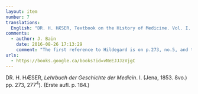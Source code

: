 ```yaml
---
layout: item
number: 7
translations:
  English: "DR. H. HÆSER, Textbook on the History of Medicine. Vol. I. (Jena, 1853. 8vo.) pp. 273, 277<sup>4</sup>). (1st edition: p. 184.) [Trans. J. Bain]"
comments:
  - author: J. Bain
    date: 2016-08-26 17:13:29
    comment: "The first reference to Hildegard is on p.273, no.5, and the second on p.277, no.4."
urls:
  - https://books.google.ca/books?id=vNeEJJJzVjgC
---
```


DR. H. HÆSER, <em>Lehrbuch der Geschichte der Medicin</em>. I. (Jena, 1853. 8vo.) pp. 273, 277<sup>4</sup>). (Erste aufl. p. 184.)
